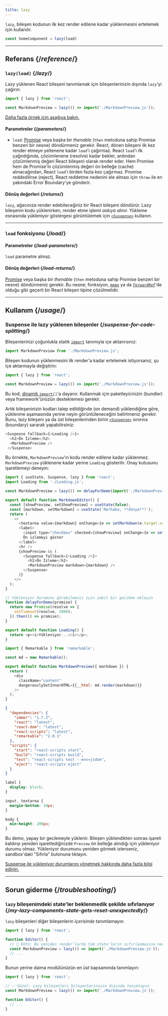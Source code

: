 ```yaml
---
title: lazy
---
```


<Intro>

`lazy`,  bileşen kodunun ilk kez render edilene kadar yüklenmesini ertelemek için kullanılır.

```js
const SomeComponent = lazy(load)
```

</Intro>

<InlineToc />

---

## Referans {/*reference*/}

### `lazy(load)` {/*lazy*/}

Lazy yüklenen React bileşeni tanımlamak için bileşenlerinizin dışında `lazy`'yi çağırın:

```js
import { lazy } from 'react';

const MarkdownPreview = lazy(() => import('./MarkdownPreview.js'));
```

[Daha fazla örnek için aşağıya bakın.](#usage)

#### Parametreler {/*parameters*/}

* `load`: [Promise](https://developer.mozilla.org/en-US/docs/Web/JavaScript/Reference/Global_Objects/Promise) veya başka bir *thenable* (`then` metoduna sahip Promise benzeri bir nesne) döndürmeniz gerekir. React, dönen bileşeni ilk kez render etmeye yeltenene kadar `load`'ı çağırmaz. React `load`'ı ilk çağırdığında, çözümlenene (resolve) kadar bekler, ardından çözümlenmiş değeri React bileşeni olarak render eder. Hem Promise hem de Promise'in çözümlenmiş değeri ön belleğe (cache) alınacağından, React `load`'ı birden fazla kez çağırmaz. Promise reddedilirse (reject), React reddetme nedenini ele alması için `throw` ile en yakındaki Error Boundary'ye gönderir.

#### Dönüş değerleri {/*returns*/}

`lazy`, ağacınıza render edebileceğiniz bir React bileşeni döndürür. Lazy bileşenin kodu yüklenirken, render etme işlemi *askıya alınır.* Yükleme esnasında yükleniyor göstergesi görüntülemek için [`<Suspense>`](/reference/react/Suspense) kullanın.


---

### `load` fonksiyonu {/*load*/}

#### Parametreler {/*load-parameters*/}

`load` parametre almaz.

#### Dönüş değerleri {/*load-returns*/}

[Promise](https://developer.mozilla.org/en-US/docs/Web/JavaScript/Reference/Global_Objects/Promise) veya başka bir *thenable* (`then` metoduna sahip Promise benzeri bir nesne) döndürmeniz gerekir. Bu nesne; fonksiyon, [`memo`](/reference/react/memo) ya da [`forwardRef`](/reference/react/forwardRef)'de olduğu gibi geçerli bir React bileşen tipine çözülmelidir.

---

## Kullanım {/*usage*/}

### Suspense ile lazy yüklenen bileşenler {/*suspense-for-code-splitting*/}

Bileşenlerinizi çoğunlukla statik [`import`](https://developer.mozilla.org/en-US/docs/Web/JavaScript/Reference/Statements/import) tanımıyla içe aktarırsınız:

```js
import MarkdownPreview from './MarkdownPreview.js';
```

Bileşen kodunun yüklenmesini ilk render'a  kadar ertelemek istiyorsanız, şu içe aktarmayla değiştirin:

```js
import { lazy } from 'react';

const MarkdownPreview = lazy(() => import('./MarkdownPreview.js'));
```

Bu kod, [dinamik `import()`](https://developer.mozilla.org/en-US/docs/Web/JavaScript/Reference/Operators/import)'a dayanır. Kullanmak için paketleyicinizin (bundler) veya framework'ünüzün desteklemesi gerekir.

Artık bileşeninizin kodları talep edildiğinde (on demand) yüklendiğine göre, yüklenme aşamasında yerine neyin görüntüleneceğini belirtmeniz gerekir. Bunu, lazy bileşeni ya da üst bileşenlerinden birini [`<Suspense>`](/reference/react/Suspense) sınırına (boundary) sararak yapabilirsiniz:

```js {1,4}
<Suspense fallback={<Loading />}>
  <h2>Ön İzleme</h2>
  <MarkdownPreview />
 </Suspense>
```

Bu örnekte, `MarkdownPreview`'ın kodu render edilene kadar yüklenmez. `MarkdownPreview` yüklenene kadar yerine `Loading` gösterilir. Onay kutusunu işaretlemeyi deneyin:

<Sandpack>

```js App.js
import { useState, Suspense, lazy } from 'react';
import Loading from './Loading.js';

const MarkdownPreview = lazy(() => delayForDemo(import('./MarkdownPreview.js')));

export default function MarkdownEditor() {
  const [showPreview, setShowPreview] = useState(false);
  const [markdown, setMarkdown] = useState('Merhaba, **dünya**!');
  return (
    <>
      <textarea value={markdown} onChange={e => setMarkdown(e.target.value)} />
      <label>
        <input type="checkbox" checked={showPreview} onChange={e => setShowPreview(e.target.checked)} />
        Ön izlemeyi göster
      </label>
      <hr />
      {showPreview && (
        <Suspense fallback={<Loading />}>
          <h2>Ön İzleme</h2>
          <MarkdownPreview markdown={markdown} />
        </Suspense>
      )}
    </>
  );
}

// Yükleniyor durumunu görebilmeniz için sabit bir gecikme ekleyin
function delayForDemo(promise) {
  return new Promise(resolve => {
    setTimeout(resolve, 2000);
  }).then(() => promise);
}
```

```js Loading.js
export default function Loading() {
  return <p><i>Yükleniyor...</i></p>;
}
```

```js MarkdownPreview.js
import { Remarkable } from 'remarkable';

const md = new Remarkable();

export default function MarkdownPreview({ markdown }) {
  return (
    <div
      className="content"
      dangerouslySetInnerHTML={{__html: md.render(markdown)}}
    />
  );
}
```

```json package.json hidden
{
  "dependencies": {
    "immer": "1.7.3",
    "react": "latest",
    "react-dom": "latest",
    "react-scripts": "latest",
    "remarkable": "2.0.1"
  },
  "scripts": {
    "start": "react-scripts start",
    "build": "react-scripts build",
    "test": "react-scripts test --env=jsdom",
    "eject": "react-scripts eject"
  }
}
```

```css
label {
  display: block;
}

input, textarea {
  margin-bottom: 10px;
}

body {
  min-height: 200px;
}
```

</Sandpack>

Bu demo, yapay bir gecikmeyle yüklenir. Bileşen yüklendikten sonras işareti kaldırıp yeniden işaretlediğinizde `Preview` ön belleğe alındığı için yükleniyor durumu olmaz.  Yükleniyor durumunu yeniden görmek isterseniz, sandbox'daki "Sıfırla" butonuna tıklayın.

[Suspense ile yükleniyor durumlarını yönetmek hakkında daha fazla bilgi edinin.](/reference/react/Suspense)

---

## Sorun giderme {/*troubleshooting*/}

### `lazy` bileşenimdeki state'ler beklenmedik şekilde sıfırlanıyor {/*my-lazy-components-state-gets-reset-unexpectedly*/}

`lazy` bileşenleri diğer bileşenlerin *içerisinde* tanımlamayın:

```js {4-5}
import { lazy } from 'react';

function Editor() {
  // 🔴 Kötü: Bu yeniden render'larda tüm state'lerin sıfırlanmasına neden olur
  const MarkdownPreview = lazy(() => import('./MarkdownPreview.js'));
  // ...
}
```

Bunun yerine daima modülünüzün en üst kapsamında tanımlayın:

```js {3-4}
import { lazy } from 'react';

// ✅ Güzel: Lazy bileşenleri bileşenlerinizin dışında tanımlayın
const MarkdownPreview = lazy(() => import('./MarkdownPreview.js'));

function Editor() {
  // ...
}
```
